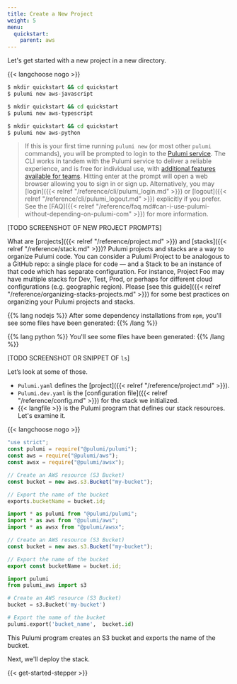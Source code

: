 ```yaml
---
title: Create a New Project
weight: 5
menu:
  quickstart:
    parent: aws
---
```


Let's get started with a new project in a new directory.

{{< langchoose nogo >}}

<div class="language-prologue-javascript"></div>

```bash
$ mkdir quickstart && cd quickstart
$ pulumi new aws-javascript
```

<div class="language-prologue-typescript"></div>

```bash
$ mkdir quickstart && cd quickstart
$ pulumi new aws-typescript
```

<div class="language-prologue-python"></div>

```bash
$ mkdir quickstart && cd quickstart
$ pulumi new aws-python
```

> If this is your first time running `pulumi new` (or most other `pulumi` commands), you will be prompted to login to the [Pulumi service](https://app.pulumi.com). The CLI works in tandem with the Pulumi service to deliver a reliable experience, and is free for individual use, with [additional features available for teams](https://www.pulumi.com/pricing/). Hitting enter at the prompt will open a web browser allowing you to sign in or sign up. Alternatively, you may [login]({{< relref "/reference/cli/pulumi_login.md" >}}) or [logout]({{< relref "/reference/cli/pulumi_logout.md" >}}) explicitly if you prefer. See the [FAQ]({{< relref "/reference/faq.md#can-i-use-pulumi-without-depending-on-pulumi-com" >}}) for more information.

[TODO SCREENSHOT OF NEW PROJECT PROMPTS]

What are [projects]({{< relref "/reference/project.md" >}}) and [stacks]({{< relref "/reference/stack.md" >}})? Pulumi projects and stacks are a way to organize Pulumi code. You can consider a Pulumi Project to be analogous to a GitHub repo: a single place for code — and a Stack to be an instance of that code which has separate configuration. For instance, Project Foo may have multiple stacks for Dev, Test, Prod, or perhaps for different cloud configurations (e.g. geographic region). Please [see this guide]({{< relref "/reference/organizing-stacks-projects.md" >}}) for some best practices on organizing your Pulumi projects and stacks.

{{% lang nodejs %}}
After some dependency installations from `npm`, you'll see some files have been generated:
{{% /lang %}}

{{% lang python %}}
You'll see some files have been generated:
{{% /lang %}}

[TODO SCREENSHOT OR SNIPPET OF `ls`]

Let’s look at some of those.

- `Pulumi.yaml` defines the [project]({{< relref "/reference/project.md" >}}).
- `Pulumi.dev.yaml` is the [configuration file]({{< relref "/reference/config.md" >}}) for the stack we initialized.
- {{< langfile >}} is the Pulumi program that defines our stack resources. Let's examine it.

{{< langchoose nogo >}}

```javascript
"use strict";
const pulumi = require("@pulumi/pulumi");
const aws = require("@pulumi/aws");
const awsx = require("@pulumi/awsx");

// Create an AWS resource (S3 Bucket)
const bucket = new aws.s3.Bucket("my-bucket");

// Export the name of the bucket
exports.bucketName = bucket.id;
```

```typescript
import * as pulumi from "@pulumi/pulumi";
import * as aws from "@pulumi/aws";
import * as awsx from "@pulumi/awsx";

// Create an AWS resource (S3 Bucket)
const bucket = new aws.s3.Bucket("my-bucket");

// Export the name of the bucket
export const bucketName = bucket.id;
```

```python
import pulumi
from pulumi_aws import s3

# Create an AWS resource (S3 Bucket)
bucket = s3.Bucket('my-bucket')

# Export the name of the bucket
pulumi.export('bucket_name',  bucket.id)
```

This Pulumi program creates an S3 bucket and exports the name of the bucket.

Next, we'll deploy the stack.

{{< get-started-stepper >}}
